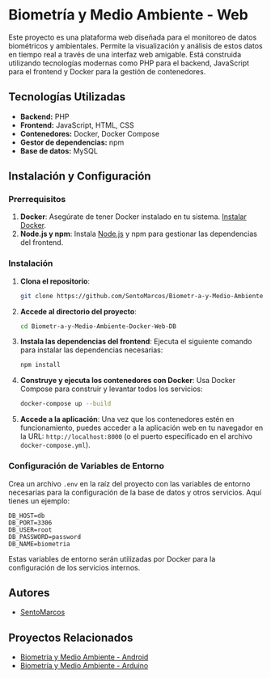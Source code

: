 
# **Biometría y Medio Ambiente - Web**

Este proyecto es una plataforma web diseñada para el monitoreo de datos biométricos y ambientales. Permite la visualización y análisis de estos datos en tiempo real a través de una interfaz web amigable. Está construida utilizando tecnologías modernas como PHP para el backend, JavaScript para el frontend y Docker para la gestión de contenedores.

## **Tecnologías Utilizadas**
- **Backend:** PHP
- **Frontend:** JavaScript, HTML, CSS
- **Contenedores:** Docker, Docker Compose
- **Gestor de dependencias:** npm
- **Base de datos:** MySQL

## **Instalación y Configuración**

### **Prerrequisitos**
1. **Docker**: Asegúrate de tener Docker instalado en tu sistema. [Instalar Docker](https://www.docker.com/get-started).
2. **Node.js y npm**: Instala [Node.js](https://nodejs.org/) y npm para gestionar las dependencias del frontend.

### **Instalación**

1. **Clona el repositorio**:
   ```bash
   git clone https://github.com/SentoMarcos/Biometr-a-y-Medio-Ambiente-Docker-Web-DB.git
   ```

2. **Accede al directorio del proyecto**:
   ```bash
   cd Biometr-a-y-Medio-Ambiente-Docker-Web-DB
   ```

3. **Instala las dependencias del frontend**:
   Ejecuta el siguiente comando para instalar las dependencias necesarias:
   ```bash
   npm install
   ```

4. **Construye y ejecuta los contenedores con Docker**:
   Usa Docker Compose para construir y levantar todos los servicios:
   ```bash
   docker-compose up --build
   ```

5. **Accede a la aplicación**:
   Una vez que los contenedores estén en funcionamiento, puedes acceder a la aplicación web en tu navegador en la URL: `http://localhost:8000` (o el puerto especificado en el archivo `docker-compose.yml`).

### **Configuración de Variables de Entorno**

Crea un archivo `.env` en la raíz del proyecto con las variables de entorno necesarias para la configuración de la base de datos y otros servicios. Aquí tienes un ejemplo:

```
DB_HOST=db
DB_PORT=3306
DB_USER=root
DB_PASSWORD=password
DB_NAME=biometria
```

Estas variables de entorno serán utilizadas por Docker para la configuración de los servicios internos.


## **Autores**
- [SentoMarcos](https://github.com/SentoMarcos)

## **Proyectos Relacionados**
- [Biometría y Medio Ambiente - Android](https://github.com/SentoMarcos/Biometr-a-y-Medio-Ambiente-Android)
- [Biometría y Medio Ambiente - Arduino](https://github.com/SentoMarcos/Biometr-a-y-Medio-Ambiente-Arduino)
